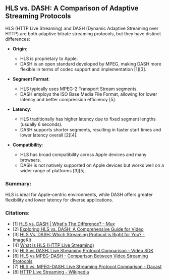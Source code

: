 ## HLS vs. DASH: A Comparison of Adaptive Streaming Protocols
HLS (HTTP Live Streaming) and DASH (Dynamic Adaptive Streaming over HTTP) are both adaptive bitrate streaming protocols, but they have distinct differences:
- **Origin**: 
  - HLS is proprietary to Apple.
  - DASH is an open standard developed by MPEG, making DASH more flexible in terms of codec support and implementation [1][3].

- **Segment Format**: 
  - HLS typically uses MPEG-2 Transport Stream segments.
  - DASH employs the ISO Base Media File Format, allowing for lower latency and better compression efficiency [5].

- **Latency**: 
  - HLS traditionally has higher latency due to fixed segment lengths (usually 6 seconds).
  - DASH supports shorter segments, resulting in faster start times and lower latency overall [2][4].

- **Compatibility**: 
  - HLS has broad compatibility across Apple devices and many browsers.
  - DASH is not natively supported on Apple devices but works well on a wider range of platforms [3][5].

### Summary:
HLS is ideal for Apple-centric environments, while DASH offers greater flexibility and lower latency for diverse applications.

### Citations:
- [1] [HLS vs. DASH | What's The Difference? - Mux](https://www.mux.com/articles/hls-vs-dash-what-s-the-difference-between-the-video-streaming-protocols)
- [2] [Exploring HLS vs. DASH: A Comprehensive Guide for Video](https://vbrick.com/blogs/exploring-hls-vs-dash-a-comprehensive-guide-for-video-streaming-technology/)
- [3] [HLS Vs. DASH: Which Streaming Protocol is Right for You? - ImageKit](https://imagekit.io/blog/hls-vs-dash/)
- [4] [What Is HLS (HTTP Live Streaming)](https://www.wowza.com/blog/hls-streaming-protocol)
- [5] [HLS vs DASH: Live Streaming Protocol Comparison - Video SDK](https://www.videosdk.live/developer-hub/hls/hls-vs-dash)
- [6] [HLS vs MPEG-DASH - Comparison Between Video Streaming Protocols](https://www.gumlet.com/learn/hls-vs-dash/)
- [7] [HLS vs. MPEG-DASH: Live Streaming Protocol Comparison - Dacast](https://www.dacast.com/blog/mpeg-dash-vs-hls-what-you-should-know/)
- [8] [HTTP Live Streaming - Wikipedia](https://en.wikipedia.org/wiki/HTTP_Live_Streaming)